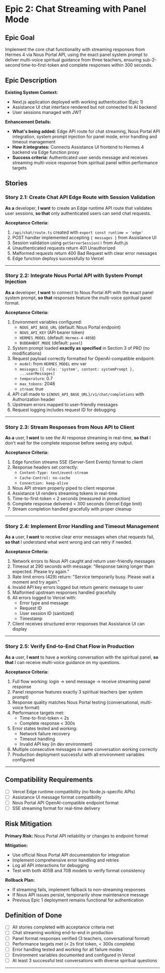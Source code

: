 # Epic 2: Chat Streaming with Panel Mode

## Epic Goal

Implement the core chat functionality with streaming responses from Hermes 4 via Nous Portal API, using the exact panel system prompt to deliver multi-voice spiritual guidance from three teachers, ensuring sub-2-second time-to-first-token and complete responses within 300 seconds.

## Epic Description

**Existing System Context:**
- Next.js application deployed with working authentication (Epic 1)
- Assistance UI chat interface rendered but not connected to AI backend
- User sessions managed with JWT

**Enhancement Details:**
- **What's being added:** Edge API route for chat streaming, Nous Portal API integration, system prompt injection for panel mode, error handling and timeout management
- **How it integrates:** Connects Assistance UI frontend to Hermes 4 backend via Edge function proxy
- **Success criteria:** Authenticated user sends message and receives streaming multi-voice response from spiritual panel within performance targets

## Stories

### Story 2.1: Create Chat API Edge Route with Session Validation

**As a** developer,
**I want** to create an Edge runtime API route that validates user sessions,
**so that** only authenticated users can send chat requests.

**Acceptance Criteria:**
1. `/api/chat/route.ts` created with `export const runtime = 'edge'`
2. POST handler implemented accepting `{ messages }` from Assistance UI
3. Session validation using `getServerSession()` from Auth.js
4. Unauthenticated requests return 401 Unauthorized
5. Malformed requests return 400 Bad Request with clear error messages
6. Edge function deploys successfully to Vercel

---

### Story 2.2: Integrate Nous Portal API with System Prompt Injection

**As a** developer,
**I want** to connect to Nous Portal API with the exact panel system prompt,
**so that** responses feature the multi-voice spiritual panel format.

**Acceptance Criteria:**
1. Environment variables configured:
   - `NOUS_API_BASE_URL` (default: Nous Portal endpoint)
   - `NOUS_API_KEY` (API bearer token)
   - `HERMES_MODEL` (default: `Hermes-4-405B`)
   - `BUDDAHBOT_MODE` (default: `panel`)
2. System prompt loaded **exactly as specified** in Section 3 of PRD (no modifications)
3. Request payload correctly formatted for OpenAI-compatible endpoint:
   - `model`: from `HERMES_MODEL` env var
   - `messages`: `[{ role: 'system', content: systemPrompt }, ...userMessages]`
   - `temperature`: 0.7
   - `max_tokens`: 2048
   - `stream`: true
4. API call made to `${NOUS_API_BASE_URL}/v1/chat/completions` with Authorization header
5. Upstream errors mapped to user-friendly messages
6. Request logging includes request ID for debugging

---

### Story 2.3: Stream Responses from Nous API to Client

**As a** user,
**I want** to see the AI response streaming in real-time,
**so that** I don't wait for the complete response before seeing any output.

**Acceptance Criteria:**
1. Edge function streams SSE (Server-Sent Events) format to client
2. Response headers set correctly:
   - `Content-Type: text/event-stream`
   - `Cache-Control: no-cache`
   - `Connection: keep-alive`
3. Nous API stream properly piped to client response
4. Assistance UI renders streaming tokens in real-time
5. Time-to-first-token < 2 seconds (measured in production)
6. Complete response delivered < 300 seconds (Vercel Edge limit)
7. Stream completion handled gracefully with proper cleanup

---

### Story 2.4: Implement Error Handling and Timeout Management

**As a** user,
**I want** to receive clear error messages when chat requests fail,
**so that** I understand what went wrong and can retry if needed.

**Acceptance Criteria:**
1. Network errors to Nous API caught and return user-friendly messages
2. Timeout at 290 seconds with message: "Response taking longer than expected. Please try again."
3. Rate limit errors (429) return: "Service temporarily busy. Please wait a moment and try again."
4. Invalid API key errors logged but return generic message to user
5. Malformed upstream responses handled gracefully
6. All errors logged to Vercel with:
   - Error type and message
   - Request ID
   - User session ID (sanitized)
   - Timestamp
7. Client receives structured error responses that Assistance UI can display

---

### Story 2.5: Verify End-to-End Chat Flow in Production

**As a** user,
**I want** to have a working conversation with the spiritual panel,
**so that** I can receive multi-voice guidance on my questions.

**Acceptance Criteria:**
1. Full flow working: login → send message → receive streaming panel response
2. Panel response features exactly 3 spiritual teachers (per system prompt)
3. Response quality matches Nous Portal testing (conversational, multi-voice format)
4. Performance targets met:
   - Time-to-first-token < 2s
   - Complete response < 300s
5. Error states tested and working:
   - Network failure recovery
   - Timeout handling
   - Invalid API key (in dev environment)
6. Multiple consecutive messages in same conversation working correctly
7. Production deployment successful with all environment variables configured

---

## Compatibility Requirements

- [ ] Vercel Edge runtime compatibility (no Node.js-specific APIs)
- [ ] Assistance UI message format compatibility
- [ ] Nous Portal API OpenAI-compatible endpoint format
- [ ] SSE streaming format for real-time delivery

## Risk Mitigation

**Primary Risk:** Nous Portal API reliability or changes to endpoint format

**Mitigation:**
- Use official Nous Portal API documentation for integration
- Implement comprehensive error handling and retries
- Log all API interactions for debugging
- Test with both 405B and 70B models to verify format consistency

**Rollback Plan:**
- If streaming fails, implement fallback to non-streaming responses
- If Nous API issues persist, temporarily show maintenance message
- Previous Epic 1 deployment remains functional for authentication

## Definition of Done

- [ ] All stories completed with acceptance criteria met
- [ ] Chat streaming working end-to-end in production
- [ ] Panel format responses verified (3 teachers, conversational format)
- [ ] Performance targets met (< 2s first token, < 300s complete)
- [ ] Error handling tested and working for all failure modes
- [ ] Environment variables documented and configured in Vercel
- [ ] At least 3 successful test conversations with diverse spiritual questions

---
